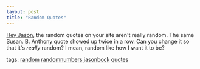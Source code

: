 ```yaml
---
layout: post
title: "Random Quotes"
---
```



<p><a target="_blank" href="http://www.jasonbock.net">Hey Jason</a>, the random quotes on your site aren't really random. The same Susan. B. Anthony quote showed up twice in a row. Can you change it so that it's <em>really</em> random? I mean, random like how I want it to be?</p>  
<p class="tags">tags: <a href="http://technorati.com/tags/random" rel="tag" target="_blank">random</a> <a href="http://technorati.com/tags/randomnumbers" rel="tag" target="_blank">randomnumbers</a> <a href="http://technorati.com/tags/jasonbock" rel="tag" target="_blank">jasonbock</a> <a href="http://technorati.com/tags/quotes" rel="tag" target="_blank">quotes</a> </p> 
